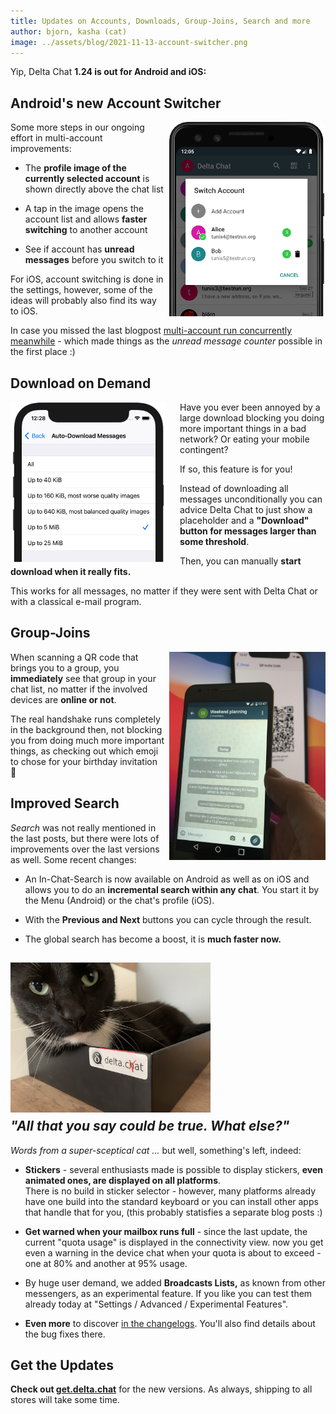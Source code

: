 ```yaml
---
title: Updates on Accounts, Downloads, Group-Joins, Search and more
author: bjorn, kasha (cat)
image: ../assets/blog/2021-11-13-account-switcher.png
---
```


Yip, Delta Chat **1.24 is out for Android and iOS:**


## Android's new Account Switcher

<img src="../assets/blog/2021-11-13-account-switcher.png" style="width:250px; float:right; clear:both; margin-left:.5em; margin-bottom:.2em;" alt="Screenshot with Account Switcher" />

Some more steps in our ongoing effort in multi-account improvements:

- The **profile image of the currently selected account**
  is shown directly above the chat list
  
- A tap in the image opens the account list and allows
  **faster switching** to another account
  
- See if account has **unread messages** before you switch to it

For iOS, account switching is done in the settings,
however, some of the ideas will probably also find its way to iOS.

In case you missed the last blogpost
[multi-account run concurrently meanwhile](2021-08-24-updates#multi-account-added-or-improved) -
which made things as the _unread message counter_ possible in the first place :)


## Download on Demand

<img src="../assets/blog/2021-11-13-auto-download.png" style="width:250px; float:left; clear:both; margin-right:1.5em; margin-bottom:.5em;" alt="Screenshot with Auto-Download options" />

Have you ever been annoyed
by a large download
blocking you doing more important things in a bad network?
Or eating your mobile contingent?

If so, this feature is for you!

Instead of downloading all messages unconditionally you
can advice Delta Chat to just show a placeholder and a
**"Download" button for messages larger than some threshold**.

Then, you can manually **start download when it really fits.**

This works for all messages,
no matter if they were sent with Delta Chat or with a classical e-mail program.


## Group-Joins

<img src="../assets/blog/2021-11-13-group-invites.jpg" style="width:250px; float:right; clear:both; margin-left:.5em; margin-bottom:.2em;" alt="Screenshot with Account Switcher" />

When scanning a QR code that brings you to a group,
you **immediately** see that group in your chat list,
no matter if the involved devices are **online or not**.

The real handshake runs completely in the background then,
not blocking you from doing much more important things,
as checking out which emoji to chose for your birthday invitation 🎉


## Improved Search

_Search_ was not really mentioned in the last posts,
but there were lots of improvements over the last versions as well.
Some recent changes:

- An In-Chat-Search is now available on Android as well as on iOS
  and allows you to do an **incremental search within any chat**.
  You start it by the Menu (Android) or the chat's profile (iOS).

- With the **Previous and Next** buttons you can cycle through the result.

- The global search has become a boost,
  it is **much faster now.**
  

## <img src="../assets/blog/2021-11-13-delta-cat.jpg" style="width:320px; clear:both; margin-bottom:.2em;" alt="Photo of a cat" /><br />_"All that you say could be true. What else?"_

_Words from a super-sceptical cat ..._ but well, something's left, indeed:

- **Stickers** - several enthusiasts made is possible
  to display stickers, **even animated ones, are displayed on all platforms**.  
  There is no build in sticker selector -
  however, many platforms already have one build into the standard keyboard
  or you can install other apps that handle that for you,
  (this probably statisfies a separate blog posts :)
  
- **Get warned when your mailbox runs full** - since the last update,
  the current "quota usage" is displayed in the connectivity view.
  now you get even a warning in the device chat
  when your quota is about to exceed - one at 80% and another at 95% usage.

- By huge user demand,
  we added **Broadcasts Lists,** as known from other messengers,
  as an experimental feature.
  If you like you can test them already today at "Settings / Advanced / Experimental Features".

- **Even more** to discover 
  [in the changelogs](download#changelogs).
  You'll also find details about the bug fixes there.




## Get the Updates

**Check out [get.delta.chat](https://get.delta.chat)** for the new versions.
As always, shipping to all stores will take some time.
